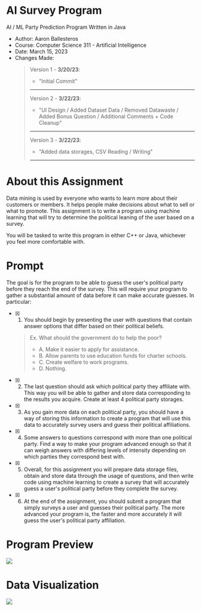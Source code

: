 # AI Survey Program
AI / ML Party Prediction Program Written in Java
- Author: Aaron Ballesteros
- Course: Computer Science 311 - Artificial Intelligence
- Date: March 15, 2023
- Changes Made:
    >  Version 1 - **3/20/23**: 
    >   -   "Initial Commit" 
    >   ---
    >
    >  Version 2 - **3/22/23**: 
    >   -   "UI Design / Added Dataset Data / Removed Datawaste / Added Bonus Question / Additional Comments + Code Cleanup"
    >   ---
    >
    >  Version 3 - **3/22/23**:
    >   -   "Added data storages, CSV Reading / Writing"
    >   ---

# **About this Assignment**
Data mining is used by everyone who wants to learn more about their customers or members. It helps people make decisions about what to sell or what to promote. This assignment is to write a program using machine learning that will try to determine the political leaning of the user based on a survey.

You will be tasked to write this program in either C++ or Java, whichever you feel more comfortable with.

# **Prompt**

The goal is for the program to be able to guess the user's political party before they reach the end of the survey. This will require your program to gather a substantial amount of data before it can make accurate guesses. In particular:

- [x]  1. You should begin by presenting the user with questions that contain answer options that differ based on their political beliefs.
    
    > Ex. What should the government do to help the poor?
    > 
    > - A. Make it easier to apply for assistance.
    > - B. Allow parents to use education funds for charter schools.
    > - C. Create welfare to work programs.
    > - D. Nothing.
- [x]  2. The last question should ask which political party they affiliate with. This way you will be able to gather and store data corresponding to the results you acquire. Create at least 4 political party storages.
- [x]  3. As you gain more data on each political party, you should have a way of storing this information to create a program that will use this data to accurately survey users and guess their political affiliations.
- [x]  4. Some answers to questions correspond with more than one political party. Find a way to make your program advanced enough so that it can weigh answers with differing levels of intensity depending on which parties they correspond best with.
- [x]  5. Overall, for this assignment you will prepare data storage files, obtain and store data through the usage of questions, and then write code using machine learning to create a survey that will accurately guess a user's political party before they complete the survey.
- [x]  6. At the end of the assignment, you should submit a program that simply surveys a user and guesses their political party. The more advanced your program is, the faster and more accurately it will guess the user's political party affiliation.


# **Program Preview**
![](https://github.com/opratrx/ev6_partyprediction/blob/master/images/CleanShot%202023-03-22%20at%2005.05.09.gif)

# **Data Visualization**
![](https://github.com/opratrx/ev6_partyprediction/blob/master/images/CleanShot%202023-03-22%20at%2004.53.38.gif)
